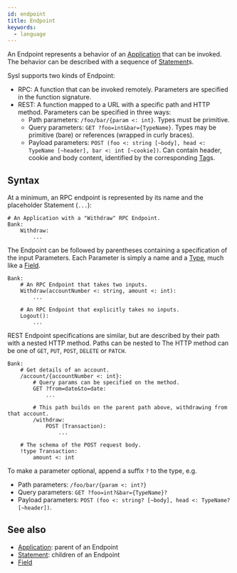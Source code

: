 ```yaml
---
id: endpoint
title: Endpoint
keywords:
  - language
---
```


An Endpoint represents a behavior of an [Application](./application.md) that can be invoked. The behavior can be described with a sequence of [Statement](./statement.md)s.

Sysl supports two kinds of Endpoint:

- RPC: A function that can be invoked remotely. Parameters are specified in the function signature.
- REST: A function mapped to a URL with a specific path and HTTP method. Parameters can be specified in three ways:
  - Path parameters: `/foo/bar/{param <: int}`. Types must be primitive.
  - Query parameters: `GET ?foo=int&bar={TypeName}`. Types may be primitive (bare) or references (wrapped in curly braces).
  - Payload parameters: `POST (foo <: string [~body], head <: TypeName [~header], bar <: int [~cookie])`. Can contain header, cookie and body content, identified by the corresponding [Tag](./tag.md)s.

## Syntax

At a minimum, an RPC endpoint is represented by its name and the placeholder Statement (`...`):

```sysl
# An Application with a "Withdraw" RPC Endpoint.
Bank:
    Withdraw:
        ...
```

The Endpoint can be followed by parentheses containing a specification of the input Parameters. Each Parameter is simply a name and a [Type](./type.md), much like a [Field](./field.md).

```sysl
Bank:
    # An RPC Endpoint that takes two inputs.
    Withdraw(accountNumber <: string, amount <: int):
        ...

    # An RPC Endpoint that explicitly takes no inputs.
    Logout():
        ...
```

REST Endpoint specifications are similar, but are described by their path with a nested HTTP method. Paths can be nested to The HTTP method can be one of `GET`, `PUT`, `POST`, `DELETE` or `PATCH`.

```sysl
Bank:
    # Get details of an account.
    /account/{accountNumber <: int}:
        # Query params can be specified on the method.
        GET ?from=date&to=date:
            ...

        # This path builds on the parent path above, withdrawing from that account.
        /withdraw:
            POST (Transaction):
                ...

    # The schema of the POST request body.
    !type Transaction:
        amount <: int
```

To make a parameter optional, append a suffix `?` to the type, e.g. 
- Path parameters: `/foo/bar/{param <: int?}`
- Query parameters: `GET ?foo=int?&bar={TypeName}?`
- Payload parameters: `POST (foo <: string? [~body], head <: TypeName? [~header])`.

## See also

- [Application](./application.md): parent of an Endpoint
- [Statement](./statement.md): children of an Endpoint
- [Field](./field.md)
